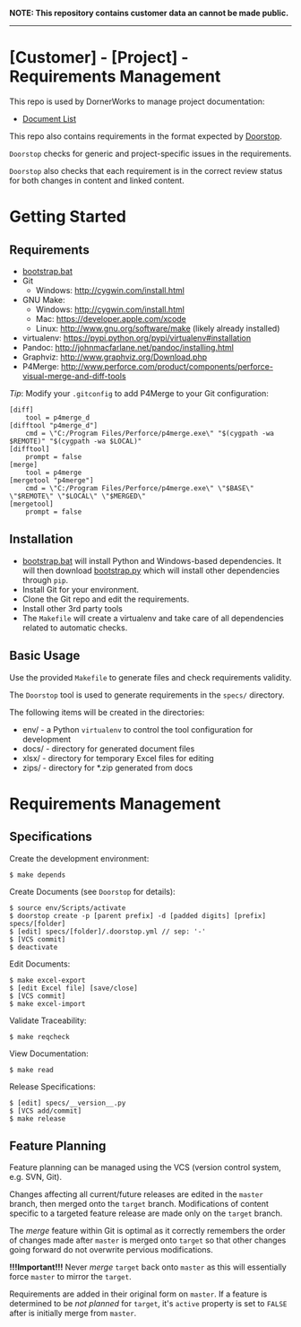 
**NOTE: This repository contains customer data an cannot be made public.**

-----

[Customer] - [Project] - Requirements Management
=======================================================

This repo is used by DornerWorks to manage project documentation:

* [Document List](html/index.html)

This repo also contains requirements in the format expected by [Doorstop](https://pypi.python.org/pypi/doorstop).

`Doorstop` checks for generic and project-specific issues in the requirements.

`Doorstop` also checks that each requirement is in the correct review status for both changes in content and linked content.


Getting Started
===============

Requirements
------------
* [bootstrap.bat](http://arnie/packages/bootstrap/bootstrap.bat)
* Git
    * Windows: http://cygwin.com/install.html
* GNU Make:
    * Windows: http://cygwin.com/install.html
    * Mac: https://developer.apple.com/xcode
    * Linux: http://www.gnu.org/software/make (likely already installed)
* virtualenv: https://pypi.python.org/pypi/virtualenv#installation
* Pandoc: http://johnmacfarlane.net/pandoc/installing.html
* Graphviz: http://www.graphviz.org/Download.php
* P4Merge: http://www.perforce.com/product/components/perforce-visual-merge-and-diff-tools

_Tip_:  Modify your `.gitconfig` to add P4Merge to your Git configuration:

```
[diff]
    tool = p4merge_d
[difftool "p4merge_d"]
    cmd = \"C:/Program Files/Perforce/p4merge.exe\" "$(cygpath -wa $REMOTE)" "$(cygpath -wa $LOCAL)"
[difftool]
    prompt = false
[merge]
    tool = p4merge
[mergetool "p4merge"]
    cmd = \"C:/Program Files/Perforce/p4merge.exe\" \"$BASE\" \"$REMOTE\" \"$LOCAL\" \"$MERGED\"
[mergetool]
    prompt = false
```


Installation
------------
- [bootstrap.bat](http://arnie/packages/bootstrap/bootstrap.bat) will install Python and Windows-based dependencies. It will then download [bootstrap.py](http://arnie/packages/bootstrap/bootstrap.py) which
will install other dependencies through `pip`.
- Install Git for your environment.
- Clone the Git repo and edit the requirements.
- Install other 3rd party tools
- The `Makefile` will create a virtualenv and take care of all dependencies related to automatic checks.


Basic Usage
------------
Use the provided `Makefile` to generate files and check requirements validity.

The `Doorstop` tool is used to generate requirements in the `specs/` directory.

The following items will be created in the directories:

* env/ - a Python `virtualenv` to control the tool configuration for development
* docs/ - directory for generated document files
* xlsx/ - directory for temporary Excel files for editing
* zips/ - directory for *.zip generated from docs


Requirements Management
=======================

Specifications
----------------

Create the development environment:

```
$ make depends
```

Create Documents (see `Doorstop` for details):

```
$ source env/Scripts/activate
$ doorstop create -p [parent prefix] -d [padded digits] [prefix] specs/[folder]
$ [edit] specs/[folder]/.doorstop.yml // sep: '-'
$ [VCS commit]
$ deactivate
```

Edit Documents:

```
$ make excel-export
$ [edit Excel file] [save/close]
$ [VCS commit]
$ make excel-import
```

Validate Traceability:

```
$ make reqcheck
```

View Documentation:

```
$ make read
```

Release Specifications:

```
$ [edit] specs/__version__.py
$ [VCS add/commit]
$ make release
```


Feature Planning
----------------

Feature planning can be managed using the VCS (version control system, e.g. SVN, Git).

Changes affecting all current/future releases are edited in the `master` branch, then merged onto the `target` branch. Modifications of content specific to a targeted feature release are made only on the `target` branch.

The _merge_ feature within Git is optimal as it correctly remembers the order of changes made after `master` is merged onto `target` so that other changes going forward do not overwrite pervious modifications.

**!!!Important!!!** Never _merge_ `target` back onto `master` as this will essentially force `master` to mirror the `target`.

Requirements are added in their original form on `master`. If a feature is determined to be _not planned_ for `target`, it's `active` property is set to `FALSE` after is initially merge from `master`.